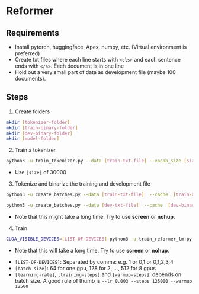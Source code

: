 # Reformer

## Requirements
* Install pytorch, huggingface, Apex, numpy, etc. (Virtual environment is preferred)
* Create txt files where each line starts with ````<cls>```` and each sentence ends with ````</s>````. Each document is in one line
* Hold out a very small part of data as development file (maybe 100 documents).


## Steps
1. Create folders
```bash
mkdir [tokenizer-folder]
mkdir [train-binary-folder]
mkdir [dev-binary-folder]
mkdir [model-folder]

```

2. Train a tokenizer
```bash
python3 -u train_tokenizer.py --data [train-txt-file] --vocab_size [size] --model [tokenizer-folder]
```
- Use ````[size]```` of 30000

3. Tokenize and binarize the training and development file
```bash
python3 -u create_batches.py --data [train-txt-file]  --cache  [train-binary-folder] --tok [tokenizer-folder] --len 4096
```

```bash
python3 -u create_batches.py --data [dev-txt-file]  --cache  [dev-binary-folder] --tok [tokenizer-folder] --len 4096
```

- Note that this might take a long time. Try to use __screen__ or __nohup__.

4. Train
```bash
CUDA_VISIBLE_DEVICES=[LIST-OF-DEVICES] python3 -u train_reformer_lm.py --train [train-binary-folder] --valid  [dev-binary-folder] --tok [tokenizer-folder] --model [model-folder] --batch [batch-size] --lr [learning-rate] --warmpu [warmup-steps] --step [training-steps]
```

- Note that this will take a long time. Try to use __screen__ or __nohup__.

* ````[LIST-OF-DEVICES]````: Separated by comma: e.g. 1 or 0,1 or 0,1,2,3,4
* ````[batch-size]````: 64 for one gpu, 128 for 2, ..., 512 for 8 gpus
* ````[learning-rate]````, ````[training-steps]```` and  ````[warmup-steps]````: depends on batch size. A good rule of thumb is ````--lr 0.003 --steps 125000 --warmup 12500````
